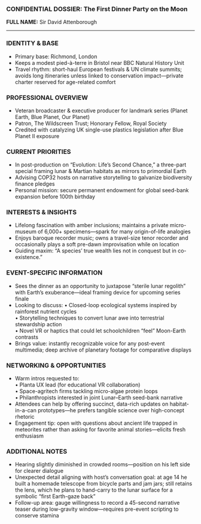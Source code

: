 ### CONFIDENTIAL DOSSIER: The First Dinner Party on the Moon

**FULL NAME:** Sir David Attenborough

---
### IDENTITY & BASE
- Primary base: Richmond, London
- Keeps a modest pied-à-terre in Bristol near BBC Natural History Unit
- Travel rhythm: short-haul European festivals & UN climate summits; avoids long itineraries unless linked to conservation impact—private charter reserved for age-related comfort

### PROFESSIONAL OVERVIEW
- Veteran broadcaster & executive producer for landmark series (Planet Earth, Blue Planet, Our Planet)
- Patron, The Wildscreen Trust; Honorary Fellow, Royal Society
- Credited with catalyzing UK single-use plastics legislation after Blue Planet II exposure

### CURRENT PRIORITIES
- In post-production on “Evolution: Life’s Second Chance,” a three-part special framing lunar & Martian habitats as mirrors to primordial Earth
- Advising COP32 hosts on narrative storytelling to galvanize biodiversity finance pledges
- Personal mission: secure permanent endowment for global seed-bank expansion before 100th birthday

### INTERESTS & INSIGHTS
- Lifelong fascination with amber inclusions; maintains a private micro-museum of 6,000+ specimens—spark for many origin-of-life analogies
- Enjoys baroque recorder music; owns a travel-size tenor recorder and occasionally plays a soft pre-dawn improvisation while on location
- Guiding maxim: “A species’ true wealth lies not in conquest but in co-existence.”

### EVENT-SPECIFIC INFORMATION
- Sees the dinner as an opportunity to juxtapose “sterile lunar regolith” with Earth’s exuberance—ideal framing device for upcoming series finale
- Looking to discuss:
  • Closed-loop ecological systems inspired by rainforest nutrient cycles  
  • Storytelling techniques to convert lunar awe into terrestrial stewardship action  
  • Novel VR or haptics that could let schoolchildren “feel” Moon-Earth contrasts
- Brings value: instantly recognizable voice for any post-event multimedia; deep archive of planetary footage for comparative displays

### NETWORKING & OPPORTUNITIES
- Warm intros requested to:  
  • Planta UX lead (for educational VR collaboration)  
  • Space-agritech firms tackling micro-algae protein loops  
  • Philanthropists interested in joint Lunar–Earth seed-bank narrative
- Attendees can help by offering succinct, data-rich updates on habitat-in-a-can prototypes—he prefers tangible science over high-concept rhetoric
- Engagement tip: open with questions about ancient life trapped in meteorites rather than asking for favorite animal stories—elicits fresh enthusiasm

### ADDITIONAL NOTES
- Hearing slightly diminished in crowded rooms—position on his left side for clearer dialogue
- Unexpected detail aligning with host’s conversation goal: at age 14 he built a homemade telescope from bicycle parts and jam jars; still retains the lens, which he plans to hand-carry to the lunar surface for a symbolic “first Earth-gaze back”
- Follow-up area: gauge willingness to record a 45-second narrative teaser during low-gravity window—requires pre-event scripting to conserve stamina